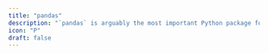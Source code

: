 ```yaml
---
title: "pandas"
description: "`pandas` is arguably the most important Python package for data analysis. It is the de facto standard package for data manipulation and exploratory data analysis. Its ability to read from and write to an extensive list of formats makes it a versatile tool for data science practitioners. Its data manipulation functions make it a highly accessible and practical tool for aggregating, analyzing, and cleaning data."
icon: "P"
draft: false
---
```


